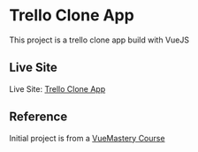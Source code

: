 # Trello Clone App
This project is a trello clone app build with VueJS

## Live Site

Live Site: [Trello Clone App](https://rilindtasholli-trello-clone-app.vercel.app/)

## Reference
Initial project is from a [VueMastery Course](https://github.com/Code-Pop/watch-us-build-trello)
